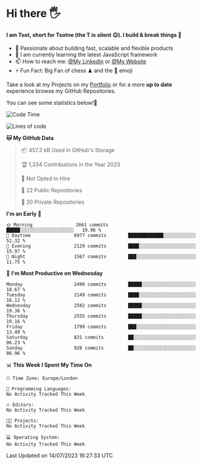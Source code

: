 # Hi there :raised_hand_with_fingers_splayed:
#### I am Tsot, short for Tsotne (the T is silent :wink:). I build & break things :space_invader:
- :telescope: Passionate about building fast, scalable and flexible products
- :seedling: I am currently learning the latest JavaScript framework 
- :mailbox: How to reach me: [@My LinkedIn](https://www.linkedin.com/in/tsotne-gvadzabia/) or [@My Website](https://tsotne.co.uk/contact)
- :zap: Fun Fact: Big Fan of chess ♟ and the 👾 emoji

Take a look at my Projects on my [Portfolio](https://tsotne.co.uk/) or for a more **up to date** experience browse my GitHub Repositories.

You can see some statistics below!:space_invader:
<!--START_SECTION:waka-->
![Code Time](http://img.shields.io/badge/Code%20Time-761%20hrs%202%20mins-blue)

![Lines of code](https://img.shields.io/badge/From%20Hello%20World%20I%27ve%20Written-6.6%20million%20lines%20of%20code-blue)

**🐱 My GitHub Data** 

> 📦 457.3 kB Used in GitHub's Storage 
 > 
> 🏆 1,334 Contributions in the Year 2023
 > 
> 🚫 Not Opted to Hire
 > 
> 📜 22 Public Repositories 
 > 
> 🔑 20 Private Repositories 
 > 
**I'm an Early 🐤** 

```text
🌞 Morning                2661 commits        █████░░░░░░░░░░░░░░░░░░░░   19.96 % 
🌆 Daytime                6977 commits        █████████████░░░░░░░░░░░░   52.32 % 
🌃 Evening                2129 commits        ████░░░░░░░░░░░░░░░░░░░░░   15.97 % 
🌙 Night                  1567 commits        ███░░░░░░░░░░░░░░░░░░░░░░   11.75 % 
```
📅 **I'm Most Productive on Wednesday** 

```text
Monday                   2490 commits        █████░░░░░░░░░░░░░░░░░░░░   18.67 % 
Tuesday                  2149 commits        ████░░░░░░░░░░░░░░░░░░░░░   16.12 % 
Wednesday                2582 commits        █████░░░░░░░░░░░░░░░░░░░░   19.36 % 
Thursday                 2555 commits        █████░░░░░░░░░░░░░░░░░░░░   19.16 % 
Friday                   1799 commits        ███░░░░░░░░░░░░░░░░░░░░░░   13.49 % 
Saturday                 831 commits         ██░░░░░░░░░░░░░░░░░░░░░░░   06.23 % 
Sunday                   928 commits         ██░░░░░░░░░░░░░░░░░░░░░░░   06.96 % 
```


📊 **This Week I Spent My Time On** 

```text
🕑︎ Time Zone: Europe/London

💬 Programming Languages: 
No Activity Tracked This Week

🔥 Editors: 
No Activity Tracked This Week

🐱‍💻 Projects: 
No Activity Tracked This Week

💻 Operating System: 
No Activity Tracked This Week
```


 Last Updated on 14/07/2023 16:27:33 UTC
<!--END_SECTION:waka-->
